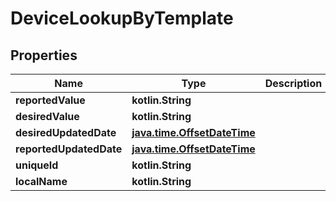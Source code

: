 
# DeviceLookupByTemplate

## Properties
Name | Type | Description | Notes
------------ | ------------- | ------------- | -------------
**reportedValue** | **kotlin.String** |  |  [optional]
**desiredValue** | **kotlin.String** |  |  [optional]
**desiredUpdatedDate** | [**java.time.OffsetDateTime**](java.time.OffsetDateTime.md) |  |  [optional]
**reportedUpdatedDate** | [**java.time.OffsetDateTime**](java.time.OffsetDateTime.md) |  |  [optional]
**uniqueId** | **kotlin.String** |  |  [optional]
**localName** | **kotlin.String** |  |  [optional]



